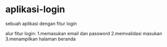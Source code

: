 # aplikasi-login
sebuah aplikasi dengan fitur login

alur fitur login:
1.memasukan email dan password 
2.memvalidasi masukan
3.menampilkan halaman beranda
